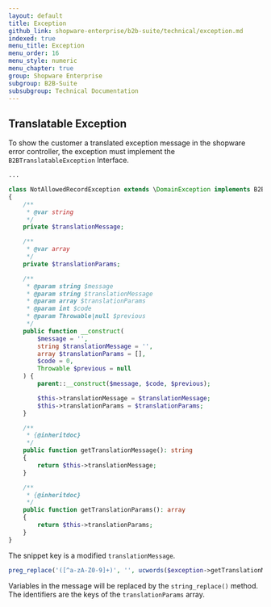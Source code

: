 ```yaml
---
layout: default
title: Exception
github_link: shopware-enterprise/b2b-suite/technical/exception.md
indexed: true
menu_title: Exception
menu_order: 16
menu_style: numeric
menu_chapter: true
group: Shopware Enterprise
subgroup: B2B-Suite
subsubgroup: Technical Documentation
---
```


## Translatable Exception

To show the customer a translated exception message in the shopware error controller, the exception must implement the `B2BTranslatableException` Interface.

```php
...

class NotAllowedRecordException extends \DomainException implements B2BTranslatableException
{
    /**
     * @var string
     */
    private $translationMessage;

    /**
     * @var array
     */
    private $translationParams;

    /**
     * @param string $message
     * @param string $translationMessage
     * @param array $translationParams
     * @param int $code
     * @param Throwable|null $previous
     */
    public function __construct(
        $message = '',
        string $translationMessage = '',
        array $translationParams = [],
        $code = 0,
        Throwable $previous = null
    ) {
        parent::__construct($message, $code, $previous);

        $this->translationMessage = $translationMessage;
        $this->translationParams = $translationParams;
    }

    /**
     * {@inheritdoc}
     */
    public function getTranslationMessage(): string
    {
        return $this->translationMessage;
    }

    /**
     * {@inheritdoc}
     */
    public function getTranslationParams(): array
    {
        return $this->translationParams;
    }
}
```
The snippet key is a modified `translationMessage`.

```php
preg_replace('([^a-zA-Z0-9]+)', '', ucwords($exception->getTranslationMessage()))
```

Variables in the message will be replaced by the `string_replace()` method.
The identifiers are the keys of the `translationParams` array. 
